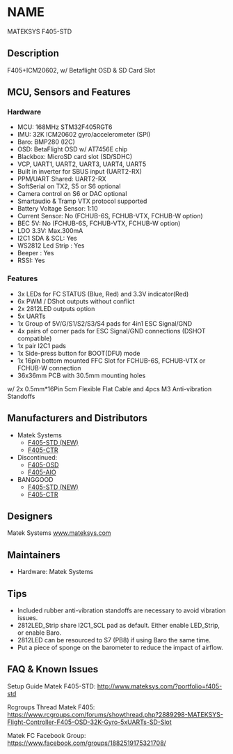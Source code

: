 # NAME

MATEKSYS F405-STD

## Description

F405+ICM20602, w/ Betaflight OSD & SD Card Slot

## MCU, Sensors and Features

### Hardware

- MCU: 168MHz STM32F405RGT6
- IMU: 32K ICM20602 gyro/accelerometer (SPI)
- Baro: BMP280 (I2C)
- OSD: BetaFlight OSD w/ AT7456E chip
- Blackbox: MicroSD card slot (SD/SDHC)
- VCP, UART1, UART2, UART3, UART4, UART5
- Built in inverter for SBUS input (UART2-RX)
- PPM/UART Shared: UART2-RX
- SoftSerial on TX2, S5 or S6 optional
- Camera control on S6 or DAC optional
- Smartaudio & Tramp VTX protocol supported
- Battery Voltage Sensor: 1:10
- Current Sensor: No (FCHUB-6S, FCHUB-VTX, FCHUB-W option)
- BEC 5V: No (FCHUB-6S, FCHUB-VTX, FCHUB-W option)
- LDO 3.3V: Max.300mA
- I2C1 SDA & SCL: Yes
- WS2812 Led Strip : Yes
- Beeper : Yes
- RSSI: Yes

### Features

- 3x LEDs for FC STATUS (Blue, Red) and 3.3V indicator(Red)
- 6x PWM / DShot outputs without conflict
- 2x 2812LED outputs option
- 5x UARTs
- 1x Group of 5V/G/S1/S2/S3/S4 pads for 4in1 ESC Signal/GND
- 4x pairs of corner pads for ESC Signal/GND connections (DSHOT compatible)
- 1x pair I2C1 pads
- 1x Side-press button for BOOT(DFU) mode
- 1x 16pin bottom mounted FFC Slot for FCHUB-6S, FCHUB-VTX or FCHUB-W connection
- 36x36mm PCB with 30.5mm mounting holes

w/ 2x 0.5mm\*16Pin 5cm Flexible Flat Cable and 4pcs M3 Anti-vibration Standoffs

## Manufacturers and Distributors

- Matek Systems
  - [F405-STD (NEW)](http://www.mateksys.com/?portfolio=f405-std)
  - [F405-CTR](http://www.mateksys.com/?portfolio=f405-ctr)
- Discontinued:
  - [F405-OSD](http://www.mateksys.com/?portfolio=f405-osd)
  - [F405-AIO](http://www.mateksys.com/?portfolio=f405-aio)
- BANGGOOD
  - [F405-STD (NEW)](https://www.banggood.com/Matek-F405-OSD-BetaFlight-STM32F405-Flight-Controller-Built-in-OSD-Inverter-for-RC-Multirotor-FPV-Racing-Drone-p-1141282.html)
  - [F405-CTR](http://www.banggood.com/Matek-Systems-BetaFlight-F405-AIO-STM32F405-Flight-Controller-Built-in-PDB-5V2A-9V2A-Dual-BEC-p-1165338.html)

## Designers

Matek Systems www.mateksys.com

## Maintainers

- Hardware: Matek Systems

## Tips

- Included rubber anti-vibration standoffs are necessary to avoid vibration issues.
- 2812LED_Strip share I2C1_SCL pad as default. Either enable LED_Strip, or enable Baro.
- 2812LED can be resourced to S7 (PB8) if using Baro the same time.
- Put a piece of sponge on the barometer to reduce the impact of airflow.

## FAQ & Known Issues

Setup Guide Matek F405-STD: http://www.mateksys.com/?portfolio=f405-std

Rcgroups Thread Matek F405: https://www.rcgroups.com/forums/showthread.php?2889298-MATEKSYS-Flight-Controller-F405-OSD-32K-Gyro-5xUARTs-SD-Slot

Matek FC Facebook Group: https://www.facebook.com/groups/1882519175321708/
